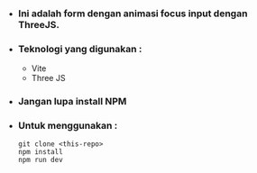 - ### Ini adalah form dengan animasi focus input dengan ThreeJS.
- ### Teknologi yang digunakan :
  - Vite
  - Three JS

- ### Jangan lupa install NPM

- ### Untuk menggunakan :
    ```
    git clone <this-repo>
    npm install
    npm run dev
    ```
